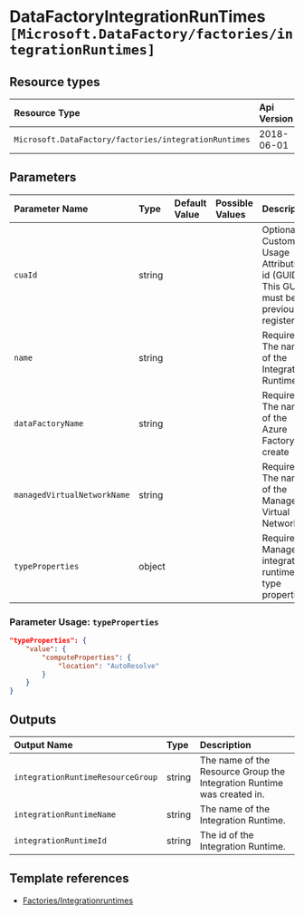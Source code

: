 # DataFactoryIntegrationRunTimes `[Microsoft.DataFactory/factories/integrationRuntimes]`

## Resource types

| Resource Type | Api Version |
| :-- | :-- |
| `Microsoft.DataFactory/factories/integrationRuntimes` | 2018-06-01 |

## Parameters

| Parameter Name | Type | Default Value | Possible Values | Description |
| :-- | :-- | :-- | :-- | :-- |
| `cuaId` | string |  |  | Optional. Customer Usage Attribution id (GUID). This GUID must be previously registered|
| `name` | string |  |  | Required. The name of the Integration Runtime. |
| `dataFactoryName` | string |  |  | Required. The name of the Azure Factory to create |
| `managedVirtualNetworkName` | string |  |  | Required. The name of the Managed Virtual Network. |
| `typeProperties` | object |  |  | Required. Managed integration runtime type properties. |

### Parameter Usage: `typeProperties`

```json
"typeProperties": {
    "value": {
        "computeProperties": {
            "location": "AutoResolve"
        }
    }
}

```

## Outputs

| Output Name | Type | Description |
| :-- | :-- | :-- |
| `integrationRuntimeResourceGroup` | string | The name of the Resource Group the Integration Runtime was created in. |
| `integrationRuntimeName` | string | The name of the Integration Runtime. |
| `integrationRuntimeId` | string | The id of the Integration Runtime. |

## Template references

- [Factories/Integrationruntimes](https://docs.microsoft.com/en-us/azure/templates/Microsoft.DataFactory/2018-06-01/factories/integrationRuntimes)
